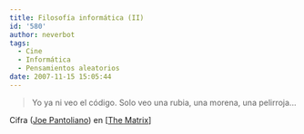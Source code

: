 ```yaml
---
title: Filosofía informática (II)
id: '580'
author: neverbot
tags:
  - Cine
  - Informática
  - Pensamientos aleatorios
date: 2007-11-15 15:05:44
---
```


> Yo ya ni veo el código. Solo veo una rubia, una morena, una pelirroja...

Cifra ([Joe Pantoliano](http://www.imdb.com/name/nm0001592/)) en \[[The Matrix](http://www.imdb.com/title/tt0133093/)\]